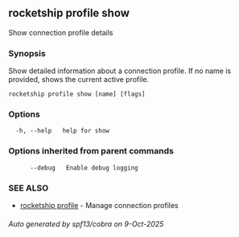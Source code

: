 ## rocketship profile show

Show connection profile details

### Synopsis

Show detailed information about a connection profile. If no name is provided, shows the current active profile.

```
rocketship profile show [name] [flags]
```

### Options

```
  -h, --help   help for show
```

### Options inherited from parent commands

```
      --debug   Enable debug logging
```

### SEE ALSO

* [rocketship profile](rocketship_profile.md)	 - Manage connection profiles

###### Auto generated by spf13/cobra on 9-Oct-2025
